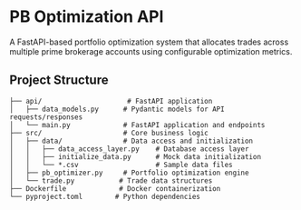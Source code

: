 
# PB Optimization API

A FastAPI-based portfolio optimization system that allocates trades across multiple prime brokerage accounts using configurable optimization metrics.

## Project Structure

```
├── api/                     # FastAPI application
│   ├── data_models.py      # Pydantic models for API requests/responses
│   └── main.py             # FastAPI application and endpoints
├── src/                    # Core business logic
│   ├── data/               # Data access and initialization
│   │   ├── data_access_layer.py    # Database access layer
│   │   ├── initialize_data.py      # Mock data initialization
│   │   └── *.csv                   # Sample data files
│   ├── pb_optimizer.py     # Portfolio optimization engine
│   └── trade.py           # Trade data structures
├── Dockerfile             # Docker containerization
└── pyproject.toml        # Python dependencies
```

